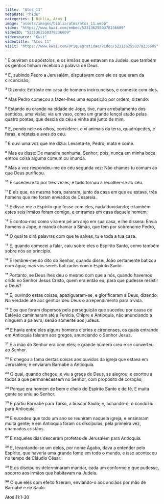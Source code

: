 ```yaml
---
title:  "Atos 11"
metadate: "hide"
categories: [ Biblia, Atos ]
image: "assets/images/biblia/atos/atos_11.webp"
video: "https://www.kwai.com/embed/5231362550378236609"
videoID: "5231362550378236609"
videosource: "Kwai"
videotitle: "Atos 11"
visit: "https://www.kwai.com/@riquegratidao/video/5231362550378236609"
---
```


¹ E ouviram os apóstolos, e os irmãos que estavam na Judeia, que também os gentios tinham recebido a palavra de Deus.

² E, subindo Pedro a Jerusalém, disputavam com ele os que eram da circuncisão,

³ Dizendo: Entraste em casa de homens incircuncisos, e comeste com eles.

⁴ Mas Pedro começou a fazer-lhes uma exposição por ordem, dizendo:

⁵ Estando eu orando na cidade de Jope, tive, num arrebatamento dos sentidos, uma visão; via um vaso, como um grande lençol atado pelas quatro pontas, que descia do céu e vinha até junto de mim.

⁶ E, pondo nele os olhos, considerei, e vi animais da terra, quadrúpedes, e feras, e répteis e aves do céu.

⁷ E ouvi uma voz que me dizia: Levanta-te, Pedro; mata e come.

⁸ Mas eu disse: De maneira nenhuma, Senhor; pois, nunca em minha boca entrou coisa alguma comum ou imunda.

⁹ Mas a voz respondeu-me do céu segunda vez: Não chames tu comum ao que Deus purificou.

¹⁰ E sucedeu isto por três vezes; e tudo tornou a recolher-se ao céu.

¹¹ E eis que, na mesma hora, pararam, junto da casa em que eu estava, três homens que me foram enviados de Cesareia.

¹² E disse-me o Espírito que fosse com eles, nada duvidando; e também estes seis irmãos foram comigo, e entramos em casa daquele homem;

¹³ E contou-nos como vira em pé um anjo em sua casa, e lhe dissera: Envia homens a Jope, e manda chamar a Simão, que tem por sobrenome Pedro,

¹⁴ O qual te dirá palavras com que te salves, tu e toda a tua casa.

¹⁵ E, quando comecei a falar, caiu sobre eles o Espírito Santo, como também sobre nós ao princípio.

¹⁶ E lembrei-me do dito do Senhor, quando disse: João certamente batizou com água; mas vós sereis batizados com o Espírito Santo.

¹⁷ Portanto, se Deus lhes deu o mesmo dom que a nós, quando havemos crido no Senhor Jesus Cristo, quem era então eu, para que pudesse resistir a Deus?

¹⁸ E, ouvindo estas coisas, apaziguaram-se, e glorificaram a Deus, dizendo: Na verdade até aos gentios deu Deus o arrependimento para a vida.

¹⁹ E os que foram dispersos pela perseguição que sucedeu por causa de Estêvão caminharam até à Fenícia, Chipre e Antioquia, não anunciando a ninguém a palavra, senão somente aos judeus.

²⁰ E havia entre eles alguns homens cíprios e cirenenses, os quais entrando em Antioquia falaram aos gregos, anunciando o Senhor Jesus.

²¹ E a mão do Senhor era com eles; e grande número creu e se converteu ao Senhor.

²² E chegou a fama destas coisas aos ouvidos da igreja que estava em Jerusalém; e enviaram Barnabé a Antioquia.

²³ O qual, quando chegou, e viu a graça de Deus, se alegrou, e exortou a todos a que permanecessem no Senhor, com propósito de coração;

²⁴ Porque era homem de bem e cheio do Espírito Santo e de fé. E muita gente se uniu ao Senhor.

²⁵ E partiu Barnabé para Tarso, a buscar Saulo; e, achando-o, o conduziu para Antioquia.

²⁶ E sucedeu que todo um ano se reuniram naquela igreja, e ensinaram muita gente; e em Antioquia foram os discípulos, pela primeira vez, chamados cristãos.

²⁷ E naqueles dias desceram profetas de Jerusalém para Antioquia.

²⁸ E, levantando-se um deles, por nome Ágabo, dava a entender pelo Espírito, que haveria uma grande fome em todo o mundo, e isso aconteceu no tempo de Cláudio César.

²⁹ E os discípulos determinaram mandar, cada um conforme o que pudesse, socorro aos irmãos que habitavam na Judeia.

³⁰ O que eles com efeito fizeram, enviando-o aos anciãos por mão de Barnabé e de Saulo. 



Atos 11:1-30
